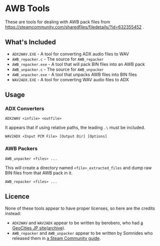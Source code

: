 # AWB Tools

These are tools for dealing with AWB pack files from https://steamcommunity.com/sharedfiles/filedetails/?id=632355452 .

## What's Included

- `ADX2WAV.EXE` - A tool for converting ADX audio files to WAV
- `AWB_repacker.c` - The source for `AWB_repacker`
- `AWB_repacker.exe` - A tool that will pack BIN files into an AWB pack
- `AWB_unpacker.c` - The source for `AWB_unpacker`
- `AWB_unpacker.exe` - A tool that unpacks AWB files into BIN files
- `WAV2ADX.EXE` - A tool for converting WAV audio files to ADX

## Usage

### ADX Converters

```
ADX2WAV <infile> <outfile>
```

It appears that if using relative paths, the leading `.\` must be included.

```
WAV2ADX <Input PCM File> [Output Dir] [Options]
```

### AWB Packers

```
AWB_unpacker <files> ...
```

This will create a directory named `<file>_extracted_files` and dump raw BIN files from that AWB pack in it.

```
AWB_repacker <files> ...
```

## Licence

None of these tools appear to have proper licenses, so here are the credits
instead:

- `ADX2WAV` and `WAV2ADX` appear to be written by berobero, who had [a GeoCities JP site](http://www.geocities.co.jp/Playtown/2004/)([archive](https://web.archive.org/web/20190331142215/http://www.geocities.co.jp/Playtown/2004/)).
- `AWB_repacker` and `AWB_unpacker` appear to be written by Somnides who released them in [a Steam Community guide](https://steamcommunity.com/sharedfiles/filedetails/?id=632355452).